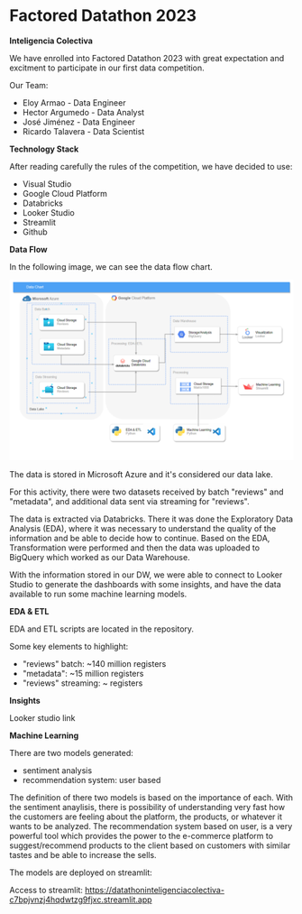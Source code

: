 # Factored Datathon 2023

**Inteligencia Colectiva**

We have enrolled into Factored Datathon 2023 with great expectation and excitment to participate in our first data competition. 

Our Team:

- Eloy Armao - Data Engineer
- Hector Argumedo - Data Analyst
- José Jiménez - Data Engineer
- Ricardo Talavera - Data Scientist


**Technology Stack**

After reading carefully the rules of the competition, we have decided to use:

- Visual Studio
- Google Cloud Platform
- Databricks
- Looker Studio
- Streamlit
- Github


**Data Flow**

In the following image, we can see the data flow chart. 

![1691270323896](image/README/1691270323896.png)

The data is stored in Microsoft Azure and it's considered our data lake.

For this activity, there were two datasets received by batch "reviews" and "metadata", and additional data sent via streaming for "reviews".

The data is extracted via Databricks. There it was done the Exploratory Data Analysis (EDA), where it was necessary to understand the quality of the information and be able to decide how to continue. Based on the EDA, Transformation were performed and then the data was uploaded to BigQuery which worked as our Data Warehouse. 

With the information stored in our DW, we were able to connect to Looker Studio to generate the dashboards with some insights, and have the data available to run some machine learning models. 


**EDA & ETL**

EDA and ETL scripts are located in the repository. 

Some key elements to highlight:

- "reviews" batch:  ~140 million registers
- "metadata": ~15 million registers
- "reviews" streaming: ~ registers


**Insights**

Looker studio link


**Machine Learning**

There are two models generated:

- sentiment analysis
- recommendation system: user based

The definition of there two models is based on the importance of each. With the sentiment anaylisis, there is possibility of understanding very fast how the customers are feeling about the platform, the products, or whatever it wants to be analyzed.
The recommendation system based on user, is a very powerful tool which provides the power to the e-commerce platform to suggest/recommend products to the client based on customers with similar tastes and be able to increase the sells. 

The models are deployed on streamlit:

Access to streamlit: https://datathoninteligenciacolectiva-c7bpjvnzj4hqdwtzg9fjxc.streamlit.app
